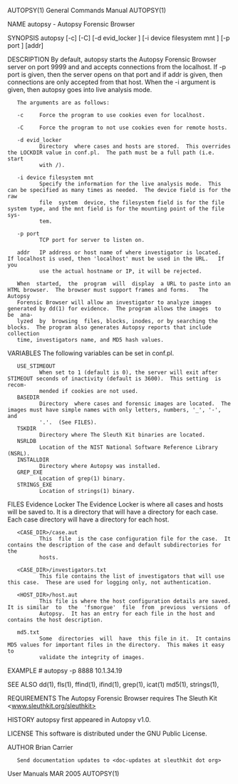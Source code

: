 AUTOPSY(1)                                                    General Commands Manual                                                   AUTOPSY(1)

NAME
       autopsy - Autopsy Forensic Browser

SYNOPSIS
       autopsy [-c] [-C] [-d evid_locker ] [-i device filesystem mnt ] [-p port ] [addr]

DESCRIPTION
       By  default, autopsy starts the Autopsy Forensic Browser server on port 9999 and and accepts connections from the localhost.  If -p port is
       given, then the server opens on that port and if addr is given, then connections are only accepted from that host.  When the -i argument is
       given, then autopsy goes into live analysis mode.

       The arguments are as follows:

       -c     Force the program to use cookies even for localhost.

       -C     Force the program to not use cookies even for remote hosts.

       -d evid_locker
              Directory  where cases and hosts are stored.  This overrides the LOCKDIR value in conf.pl.  The path must be a full path (i.e. start
              with /).

       -i device filesystem mnt
              Specify the information for the live analysis mode.  This can be specified as many times as needed.  The device field is for the raw
              file  system  device, the filesystem field is for the file system type, and the mnt field is for the mounting point of the file sys‐
              tem.

       -p port
              TCP port for server to listen on.

       addr   IP address or host name of where investigator is located.  If localhost is used, then 'localhost' must be used in the URL.   If  you
              use the actual hostname or IP, it will be rejected.

       When  started,  the  program  will  display  a URL to paste into an HTML browser.  The browser must support frames and forms.   The Autopsy
       Forensic Browser will allow an investigator to analyze images generated by dd(1) for evidence.  The program allows the images  to  be  ana‐
       lyzed  by  browsing  files, blocks, inodes, or by searching the blocks.  The program also generates Autopsy reports that include collection
       time, investigators name, and MD5 hash values.

VARIABLES
       The following variables can be set in conf.pl.

       USE_STIMEOUT
              When set to 1 (default is 0), the server will exit after STIMEOUT seconds of inactivity (default is 3600).  This setting  is  recom‐
              mended if cookies are not used.
       BASEDIR
              Directory  where cases and forensic images are located.  The images must have simple names with only letters, numbers, '_', '-', and
              '.'.  (See FILES).
       TSKDIR
              Directory where The Sleuth Kit binaries are located.
       NSRLDB
              Location of the NIST National Software Reference Library (NSRL).
       INSTALLDIR
              Directory where Autopsy was installed.
       GREP_EXE
              Location of grep(1) binary.
       STRINGS_EXE
              Location of strings(1) binary.

FILES
       Evidence Locker
              The Evidence Locker is where all cases and hosts will be saved to.  It is a directory that will have  a  directory  for  each  case.
              Each case directory will have a directory for each host.

       <CASE_DIR>/case.aut
              This  file  is the case configuration file for the case.  It contains the description of the case and default subdirectories for the
              hosts.

       <CASE_DIR>/investigators.txt
              This file contains the list of investigators that will use this case.  These are used for logging only, not authentication.

       <HOST_DIR>/host.aut
              This file is where the host configuration details are saved.  It is similar  to  the  'fsmorgue'  file  from  previous  versions  of
              Autopsy.  It has an entry for each file in the host and contains the host description.

       md5.txt
              Some  directories  will  have  this file in it.  It contains MD5 values for important files in the directory.  This makes it easy to
              validate the integrity of images.

EXAMPLE
       # autopsy -p 8888 10.1.34.19

SEE ALSO
       dd(1), fls(1), ffind(1), ifind(1), grep(1), icat(1) md5(1), strings(1),

REQUIREMENTS
       The Autopsy Forensic Browser requires The Sleuth Kit <www.sleuthkit.org/sleuthkit>

HISTORY
       autopsy first appeared in Autopsy v1.0.

LICENSE
       This software is distributed under the GNU Public License.

AUTHOR
       Brian Carrier <carrier at sleuthkit dot org>

       Send documentation updates to <doc-updates at sleuthkit dot org>

User Manuals                                                         MAR 2005                                                           AUTOPSY(1)
